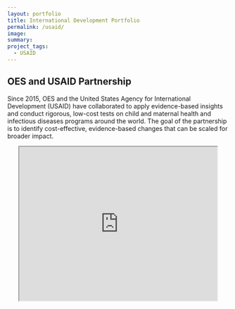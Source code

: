 ```yaml
---
layout: portfolio
title: International Development Portfolio
permalink: /usaid/
image:
summary: 
project_tags:
  - USAID
---
```

## OES and USAID Partnership
<section>
<div class="usa-grid">
    <div class="usa-width-one-half">
      <p>Since 2015, OES and the United States Agency for International Development (USAID) have collaborated to apply evidence-based insights and conduct rigorous, low-cost tests on child and maternal health and infectious diseases programs around the world. The goal of the partnership is to identify cost-effective, evidence-based changes that can be scaled for broader impact.</p>
    </div>
    <div class="usa-width-one-half">
    <center><iframe src="https://drive.google.com/file/d/0BxayWw6MbOYbTE8tSktGRFNlNGM/preview" height="350" width="450"></center>
  </div>
  </div>
  </section>

<h2> Portfolio </h2>





